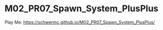 # M02_PR07_Spawn_System_PlusPlus
Play Me: https://schwermc.github.io/M02_PR07_Spawn_System_PlusPlus/
